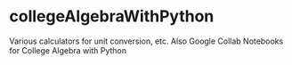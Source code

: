 # collegeAlgebraWithPython
Various calculators for unit conversion, etc. 
Also Google Collab Notebooks for College Algebra with Python
